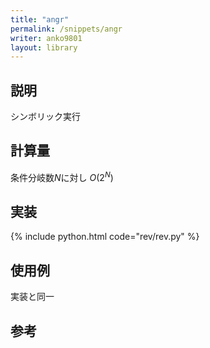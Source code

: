 ```yaml
---
title: "angr"
permalink: /snippets/angr
writer: anko9801
layout: library
---
```


## 説明

シンボリック実行

## 計算量

条件分岐数$N$に対し $O(2^N)$

## 実装

{% include python.html code="rev/rev.py" %}

## 使用例

実装と同一

## 参考

